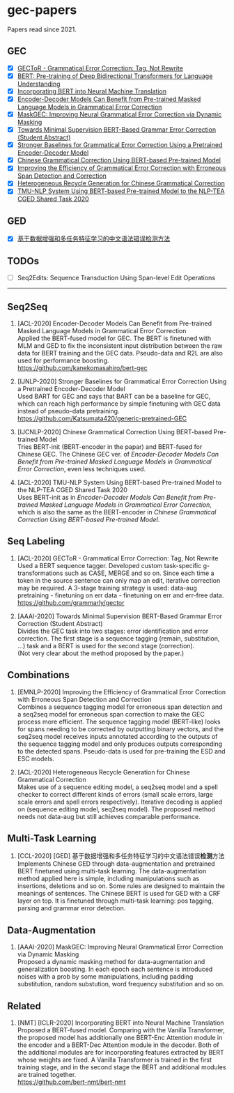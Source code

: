 # gec-papers

Papers read since 2021.

## GEC
- [x] [GECToR - Grammatical Error Correction: Tag, Not Rewrite](#2)
- [x] [BERT: Pre-training of Deep Bidirectional Transformers for Language Understanding](#3)
- [x] [Incorporating BERT into Neural Machine Translation](#4)
- [x] [Encoder-Decoder Models Can Benefit from Pre-trained Masked Language Models in Grammatical Error Correction](#5)
- [x] [MaskGEC: Improving Neural Grammatical Error Correction via Dynamic Masking](#6)
- [x] [Towards Minimal Supervision BERT-Based Grammar Error Correction (Student Abstract)](#7)
- [x] [Stronger Baselines for Grammatical Error Correction Using a Pretrained Encoder-Decoder Model](#8)
- [x] [Chinese Grammatical Correction Using BERT-based Pre-trained Model](#9)
- [x] [Improving the Efficiency of Grammatical Error Correction with Erroneous Span Detection and Correction](#10)
- [x] [Heterogeneous Recycle Generation for Chinese Grammatical Correction](#11)  
- [x] [TMU-NLP System Using BERT-based Pre-trained Model to the NLP-TEA CGED Shared Task 2020](#12)

## GED
- [x] [基于数据增强和多任务特征学习的中文语法错误检测方法](#1)

## TODOs
- [ ] Seq2Edits: Sequence Transduction Using Span-level Edit Operations

---

## Seq2Seq
1. <span id="5">[ACL-2020] Encoder-Decoder Models Can Benefit from Pre-trained Masked Language Models in Grammatical Error Correction</span>  
Applied the BERT-fused model for GEC. The BERT is finetuned with MLM and GED to fix the inconsistent input distribution between the raw data for BERT training and the GEC data. Pseudo-data and R2L are also used for performance boosting.  
https://github.com/kanekomasahiro/bert-gec

2. <span id="8">[IJNLP-2020] Stronger Baselines for Grammatical Error Correction Using a Pretrained Encoder-Decoder Model</span>  
Used BART for GEC and says that BART can be a baseline for GEC, which can reach high performance by simple finetuning with GEC data instead of pseudo-data pretraining.  
https://github.com/Katsumata420/generic-pretrained-GEC

3. <span id="9">[IJCNLP-2020] Chinese Grammatical Correction Using BERT-based Pre-trained Model  
Tries BERT-init (BERT-encoder in the papar) and BERT-fused for Chinese GEC. The Chinese GEC ver. of *Encoder-Decoder Models Can Benefit from Pre-trained Masked Language Models in Grammatical Error Correction*, even less techniques used.

4. <span id="12">[ACL-2020] TMU-NLP System Using BERT-based Pre-trained Model to the NLP-TEA CGED Shared Task 2020  
Uses BERT-init as in *Encoder-Decoder Models Can Benefit from Pre-trained Masked Language Models in Grammatical Error Correction*, which is also the same as the BERT-encoder in *Chinese Grammatical Correction Using BERT-based Pre-trained Model*.

## Seq Labeling
1. <span id="2">[ACL-2020] GECToR - Grammatical Error Correction: Tag, Not Rewrite</span>  
Used a BERT sequence tagger. Developed custom task-specific g-transformations such as CASE, MERGE and so on. Since each time a token in the source sentence can only map an edit, iterative correction may be required. A 3-stage training strategy is used: data-aug pretraining - finetuning on err data - finetuning on err and err-free data.  
https://github.com/grammarly/gector

2. <span id="7">[AAAI-2020] Towards Minimal Supervision BERT-Based Grammar Error Correction (Student Abstract)</span>  
Divides the GEC task into two stages: error identification and error correction. The first stage is a sequence tagging (remain, substitution, ...) task and a BERT is used for the second stage (correction).   
(Not very clear about the method proposed by the paper.)

## Combinations
1. <span id="10">[EMNLP-2020] Improving the Efficiency of Grammatical Error Correction with Erroneous Span Detection and Correction</span>  
Combines a sequence tagging model for erroneous span detection and a seq2seq model for erroneous span correction to make the GEC process more efficient. The sequence tagging model (BERT-like) looks for spans needing to be corrected by outputting binary vectors, and the seq2seq model receives inputs annotated according to the outputs of the sequence tagging model and only produces outputs corresponding to the detected spans. Pseudo-data is used for pre-training the ESD and ESC models.

2. <span id="11">[ACL-2020] Heterogeneous Recycle Generation for Chinese Grammatical Correction</span>  
Makes use of a sequence editing model, a seq2seq model and a spell checker to correct different kinds of errors (small scale errors, large scale errors and spell errors respectively). Iterative decoding is applied on (sequence editing model, seq2seq model). The proposed method needs not data-aug but still achieves comparable performance.

## Multi-Task Learning
1. <span id="1">[CCL-2020] [GED] 基于数据增强和多任务特征学习的中文语法错误**检测**方法</span>  
Implements Chinese GED through data-augmentation and pretrained BERT finetuned using multi-task learning. The data-augmentation method applied here is simple, including manipulations such as insertions, deletions and so on. Some rules are designed to maintain the meanings of sentences. The Chinese BERT is used for GED with a CRF layer on top. It is finetuned through multi-task learning: pos tagging, parsing and grammar error detection.

## Data-Augmentation
1. <span id="6">[AAAI-2020] MaskGEC: Improving Neural Grammatical Error Correction via Dynamic Masking</span>  
Proposed a dynamic masking method for data-augmentation and generalization boosting. In each epoch each sentence is introduced noises with a prob by some manipulations, including padding substitution, random substution, word frequency substitution and so on.

## Related
1. <span id="4">[NMT] [ICLR-2020] Incorporating BERT into Neural Machine Translation</span>  
Proposed a BERT-fused model. Comparing with the Vanilla Transformer, the proposed model has additionally one BERT-Enc Attention module in the encoder and a BERT-Dec Attention module in the decoder. Both of the additional modules are for incorporating features extracted by BERT whose weights are fixed. A Vanilla Transformer is trained in the first training stage, and in the second stage the BERT and additional modules are trained together.  
https://github.com/bert-nmt/bert-nmt
